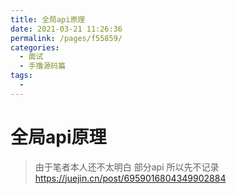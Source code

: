 ```yaml
---
title: 全局api原理
date: 2021-03-21 11:26:36
permalink: /pages/f55859/
categories:
  - 面试
  - 手撸源码篇
tags:
  - 
---
```


# 全局api原理

> 由于笔者本人还不太明白 部分api 所以先不记录
> https://juejin.cn/post/6959016804349902884